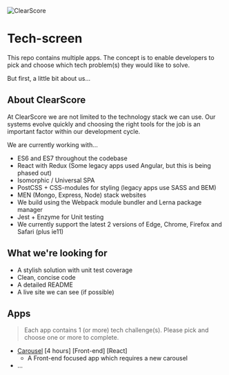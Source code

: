 ![ClearScore](https://github.com/ClearScore/tech-screen/blob/master/assets/clearscore.png)

# Tech-screen

This repo contains multiple apps.  The concept is to enable developers to pick and choose which tech problem(s) they would like to solve.
  
But first, a little bit about us...

## About ClearScore

At ClearScore we are not limited to the technology stack we can use. Our systems evolve quickly and choosing the right tools for the job is an important factor within our development cycle.

We are currently working with...
 * ES6 and ES7 throughout the codebase
 * React with Redux (Some legacy apps used Angular, but this is being phased out)
 * Isomorphic / Universal SPA
 * PostCSS + CSS-modules for styling (legacy apps use SASS and BEM)
 * MEN (Mongo, Express, Node) stack websites
 * We build using the Webpack module bundler and Lerna package manager
 * Jest + Enzyme for Unit testing
 * We currently support the latest 2 versions of Edge, Chrome, Firefox and Safari (plus ie11)

## What we're looking for

 * A stylish solution with unit test coverage
 * Clean, concise code
 * A detailed README
 * A live site we can see (if possible) 

## Apps

 > Each app contains 1 (or more) tech challenge(s). Please pick and choose one or more to complete.

 * [Carousel](/carousel) \[4 hours] \[Front-end] \[React]
   * A Front-end focused app which requires a new carousel
 * ...

